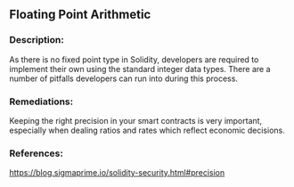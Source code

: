 ## Floating Point Arithmetic

### Description:
As there is no fixed point type in Solidity, developers are required to implement their own using the standard integer data types. There are a number of pitfalls developers can run into during this process. 

### Remediations: 
Keeping the right precision in your smart contracts is very important, especially when dealing ratios and rates which reflect economic decisions.

### References:
https://blog.sigmaprime.io/solidity-security.html#precision
